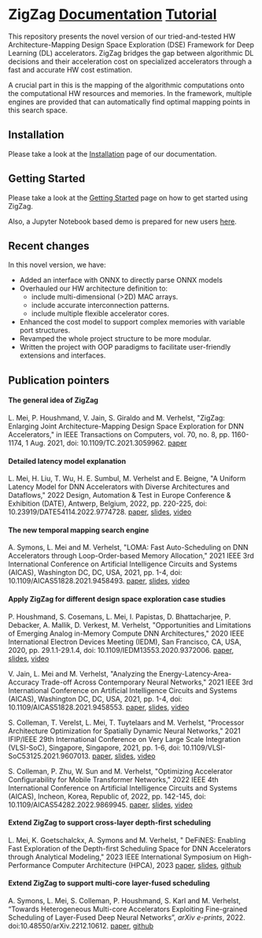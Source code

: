 # ZigZag [Documentation](https://kuleuven-micas.github.io/zigzag/) [Tutorial](https://www.youtube.com/watch?v=VgUuG4QaSQQ&list=PLUi74Rw4uFDIuK_6FCF9Bv7SMJlHfG4l3&index=1)
This repository presents the novel version of our tried-and-tested HW Architecture-Mapping Design Space Exploration (DSE) Framework for Deep Learning (DL) accelerators. ZigZag bridges the gap between algorithmic DL decisions and their acceleration cost on specialized accelerators through a fast and accurate HW cost estimation. 

A crucial part in this is the mapping of the algorithmic computations onto the computational HW resources and memories. In the framework, multiple engines are provided that can automatically find optimal mapping points in this search space.

## Installation

Please take a look at the [Installation](https://zigzag-project.github.io/zigzag/installation.html) page of our documentation.

## Getting Started

Please take a look at the [Getting Started](https://zigzag-project.github.io/zigzag/getting-started.html) page on how to get started using ZigZag.

Also, a Jupyter Notebook based demo is prepared for new users [here](https://github.com/ZigZag-Project/zigzag-demo).

## Recent changes

In this novel version, we have: 
- Added an interface with ONNX to directly parse ONNX models
- Overhauled our HW architecture definition to:
    - include multi-dimensional (>2D) MAC arrays.
    - include accurate interconnection patterns.
    - include multiple flexible accelerator cores.
- Enhanced the cost model to support complex memories with variable port structures.
- Revamped the whole project structure to be more modular.
- Written the project with OOP paradigms to facilitate user-friendly extensions and interfaces.


## Publication pointers

#### The general idea of ZigZag
L. Mei, P. Houshmand, V. Jain, S. Giraldo and M. Verhelst, "ZigZag: Enlarging Joint Architecture-Mapping Design Space Exploration for DNN Accelerators," in IEEE Transactions on Computers, vol. 70, no. 8, pp. 1160-1174, 1 Aug. 2021, doi: 10.1109/TC.2021.3059962. [paper](https://ieeexplore.ieee.org/document/9360462)

#### Detailed latency model explanation
L. Mei, H. Liu, T. Wu, H. E. Sumbul, M. Verhelst and E. Beigne, "A Uniform Latency Model for DNN Accelerators with Diverse Architectures and Dataflows," 2022 Design, Automation & Test in Europe Conference & Exhibition (DATE), Antwerp, Belgium, 2022, pp. 220-225, doi: 10.23919/DATE54114.2022.9774728. [paper](https://lirias.kuleuven.be/retrieve/661303), [slides](https://docs.google.com/presentation/d/1mPdzEvuhu4923L0qYfEXGqRH7jtnHDlm/edit?usp=sharing&ouid=117150865143314519834&rtpof=true&sd=true), [video](https://drive.google.com/file/d/1o1ZY_rPsR5d8ZNpxxO7be0Tc2KUQIfX_/view?usp=sharing)

#### The new temporal mapping search engine
A. Symons, L. Mei and M. Verhelst, "LOMA: Fast Auto-Scheduling on DNN Accelerators through Loop-Order-based Memory Allocation," 2021 IEEE 3rd International Conference on Artificial Intelligence Circuits and Systems (AICAS), Washington DC, DC, USA, 2021, pp. 1-4, doi: 10.1109/AICAS51828.2021.9458493. [paper](https://ieeexplore.ieee.org/document/9458493), [slides](https://drive.google.com/file/d/1m_4YznH67mxngP3Mlmoj_c8ruRqrjdbq/view?usp=share_link), [video](https://drive.google.com/file/d/1pK3hoy3znto7JfXHj3V_sWv4FdrcTgzA/view?usp=share_link)

#### Apply ZigZag for different design space exploration case studies
P. Houshmand, S. Cosemans, L. Mei, I. Papistas, D. Bhattacharjee, P. Debacker, A. Mallik, D. Verkest, M. Verhelst, "Opportunities and Limitations of Emerging Analog in-Memory Compute DNN Architectures," 2020 IEEE International Electron Devices Meeting (IEDM), San Francisco, CA, USA, 2020, pp. 29.1.1-29.1.4, doi: 10.1109/IEDM13553.2020.9372006. [paper](https://ieeexplore.ieee.org/abstract/document/9372006), [slides](https://docs.google.com/presentation/d/e/2PACX-1vRTB-KJemyLhrBmiZ9c7fL8gpnIevJzB2feNHeAGfcKchkFR698Df2_Wh0CXu8Qrg/pub?start=false&loop=false&delayms=30000), [video](https://drive.google.com/file/d/1tfz9NJKDECWgkYCK_vtir8hf2-Dz5ISh/view?usp=sharing)

V. Jain, L. Mei and M. Verhelst, "Analyzing the Energy-Latency-Area-Accuracy Trade-off Across Contemporary Neural Networks," 2021 IEEE 3rd International Conference on Artificial Intelligence Circuits and Systems (AICAS), Washington DC, DC, USA, 2021, pp. 1-4, doi: 10.1109/AICAS51828.2021.9458553. [paper](https://ieeexplore.ieee.org/abstract/document/9458553), [slides](https://docs.google.com/presentation/d/1IIeNwIfunKE409SmlS3JEIAF-5GyhbCN/edit?usp=sharing&ouid=100287940751782809199&rtpof=true&sd=true), [video](https://drive.google.com/file/d/1SssJKLt89H1SCAeCOUX4ibsZ15ewLKPb/view?usp=sharing)

S. Colleman, T. Verelst, L. Mei, T. Tuytelaars and M. Verhelst, "Processor Architecture Optimization for Spatially Dynamic Neural Networks," 2021 IFIP/IEEE 29th International Conference on Very Large Scale Integration (VLSI-SoC), Singapore, Singapore, 2021, pp. 1-6, doi: 10.1109/VLSI-SoC53125.2021.9607013. [paper](https://ieeexplore.ieee.org/abstract/document/9607013), [slides](https://drive.google.com/file/d/1to0IHQP30CUbjh37LrT_g4Tfjo6VhVx7/view?usp=sharing), [video](https://drive.google.com/file/d/1tjp_0OBiXSFOOF_u3cw9Zr-u4fcJRy9_/view?usp=sharing)

S. Colleman, P. Zhu, W. Sun and M. Verhelst, "Optimizing Accelerator Configurability for Mobile Transformer Networks," 2022 IEEE 4th International Conference on Artificial Intelligence Circuits and Systems (AICAS), Incheon, Korea, Republic of, 2022, pp. 142-145, doi: 10.1109/AICAS54282.2022.9869945. [paper](https://ieeexplore.ieee.org/document/9869945), [slides](https://docs.google.com/presentation/d/1tp11akyAVGg3Y20Aupp2wlTRSgg9nKAQ/edit?usp=sharing&ouid=117150865143314519834&rtpof=true&sd=true), [video](https://drive.google.com/file/d/1tglc-BCGVclrWT-kNhWy02Vms5sjk1zt/view?usp=sharing)

#### Extend ZigZag to support cross-layer depth-first scheduling
L. Mei, K. Goetschalckx, A. Symons and M. Verhelst, " DeFiNES: Enabling Fast Exploration of the Depth-first Scheduling Space for DNN Accelerators through Analytical Modeling," 2023 IEEE International Symposium on High-Performance Computer Architecture (HPCA), 2023 [paper](https://arxiv.org/abs/2212.05344), [slides](https://drive.google.com/file/d/1u_PG9ZhjUZVrH2wnMLDe-PYJeO0RUGLd/view?usp=sharing), [github](https://github.com/ZigZag-Project/DeFiNES)

#### Extend ZigZag to support multi-core layer-fused scheduling
A. Symons, L. Mei, S. Colleman, P. Houshmand, S. Karl and M. Verhelst, “Towards Heterogeneous Multi-core Accelerators Exploiting Fine-grained Scheduling of Layer-Fused Deep Neural Networks”, <i>arXiv e-prints</i>, 2022. doi:10.48550/arXiv.2212.10612. [paper](https://arxiv.org/abs/2212.10612), [github](https://github.com/ZigZag-Project/stream)
